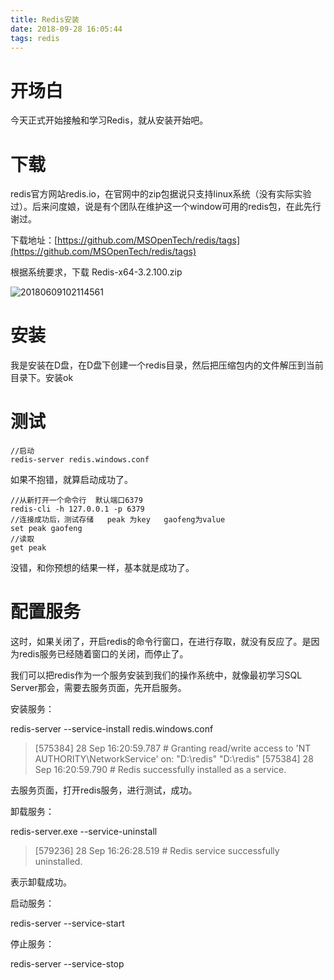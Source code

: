```yaml
---
title: Redis安装
date: 2018-09-28 16:05:44
tags: redis
---
```


# 开场白

今天正式开始接触和学习Redis，就从安装开始吧。

<!-- more -->

# 下载

redis官方网站redis.io，在官网中的zip包据说只支持linux系统（没有实际实验过）。后来问度娘，说是有个团队在维护这一个window可用的redis包，在此先行谢过。

下载地址：[https://github.com/MSOpenTech/redis/tags](https://github.com/MSOpenTech/redis/tags)

根据系统要求，下载 Redis-x64-3.2.100.zip

![20180609102114561](C:\Users\Administrator\Desktop\20180609102114561.png)

# 安装

我是安装在D盘，在D盘下创建一个redis目录，然后把压缩包内的文件解压到当前目录下。安装ok

# 测试

```doc
//启动
redis-server redis.windows.conf
```

如果不抱错，就算启动成功了。

```doc
//从新打开一个命令行  默认端口6379
redis-cli -h 127.0.0.1 -p 6379
//连接成功后，测试存储   peak 为key   gaofeng为value
set peak gaofeng   
//读取
get peak
```

没错，和你预想的结果一样，基本就是成功了。

# 配置服务

这时，如果关闭了，开启redis的命令行窗口，在进行存取，就没有反应了。是因为redis服务已经随着窗口的关闭，而停止了。

我们可以把redis作为一个服务安装到我们的操作系统中，就像最初学习SQL Server那会，需要去服务页面，先开启服务。

安装服务：

redis-server --service-install redis.windows.conf

>    [575384] 28 Sep 16:20:59.787 # Granting read/write access to 'NT AUTHORITY\NetworkService' on: "D:\redis" "D:\redis\"
>    [575384] 28 Sep 16:20:59.790 # Redis successfully installed as a service.

去服务页面，打开redis服务，进行测试，成功。

卸载服务：

redis-server.exe --service-uninstall

>    [579236] 28 Sep 16:26:28.519 # Redis service successfully uninstalled.

表示卸载成功。

启动服务：

redis-server --service-start

停止服务：

redis-server --service-stop